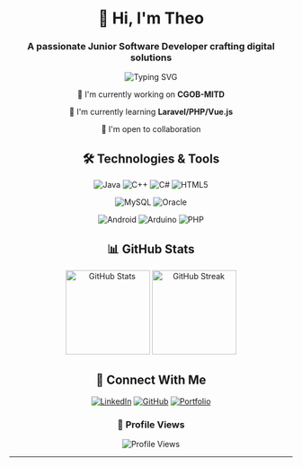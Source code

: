 <h1 align="center">👋 Hi, I'm Theo</h1>
<h3 align="center">A passionate Junior Software Developer crafting digital solutions</h3>

<p align="center">
  <img src="https://readme-typing-svg.demolab.com?font=Fira+Code&pause=1000&color=2D9ECF&center=true&vCenter=true&width=435&lines=Junior+Software+Developer;Always+learning+new+things;Building+the+future+with+code" alt="Typing SVG" />
</p>

<div align="center">
  
  🔭 I'm currently working on **CGOB-MITD**
  
  🌱 I'm currently learning **Laravel/PHP/Vue.js**
  
  👯 I'm open to collaboration

  
</div>

<h2 align="center">🛠️ Technologies & Tools</h2>

<div align="center">
  
  <!-- Development -->
  ![Java](https://img.shields.io/badge/Java-ED8B00?style=for-the-badge&logo=openjdk&logoColor=white)
  ![C++](https://img.shields.io/badge/C++-00599C?style=for-the-badge&logo=cplusplus&logoColor=white)
  ![C#](https://img.shields.io/badge/C%23-239120?style=for-the-badge&logo=c-sharp&logoColor=white)
  ![HTML5](https://img.shields.io/badge/HTML5-E34F26?style=for-the-badge&logo=html5&logoColor=white)
  
  <!-- Databases -->
  ![MySQL](https://img.shields.io/badge/MySQL-4479A1?style=for-the-badge&logo=mysql&logoColor=white)
  ![Oracle](https://img.shields.io/badge/Oracle-F80000?style=for-the-badge&logo=oracle&logoColor=white)
  
  <!-- Other Tools -->
  ![Android](https://img.shields.io/badge/Android-3DDC84?style=for-the-badge&logo=android&logoColor=white)
  ![Arduino](https://img.shields.io/badge/Arduino-00979D?style=for-the-badge&logo=arduino&logoColor=white)
  ![PHP](https://img.shields.io/badge/PHP-777BB4?style=for-the-badge&logo=php&logoColor=white)
  
</div>

<h2 align="center">📊 GitHub Stats</h2>

<div align="center">
  <img src="https://github-readme-stats.vercel.app/api?username=AlterThego&show_icons=true&theme=tokyonight" alt="GitHub Stats" height="150">
  <img src="https://github-readme-streak-stats.herokuapp.com/?user=AlterThego&theme=tokyonight" alt="GitHub Streak" height="150">
</div>

<h2 align="center">🤝 Connect With Me</h2>

<div align="center">
  
  [![LinkedIn](https://img.shields.io/badge/LinkedIn-0077B5?style=for-the-badge&logo=linkedin&logoColor=white)](https://www.linkedin.com/in/theodore-suaking-30b878333/)
  [![GitHub](https://img.shields.io/badge/GitHub-100000?style=for-the-badge&logo=github&logoColor=white)](https://github.com/AlterThego)
  [![Portfolio](https://img.shields.io/badge/Portfolio-FF5722?style=for-the-badge&logo=google-chrome&logoColor=white)](https://alterthego.github.io/)
  
</div>

<div align="center">
  <h3>🎯 Profile Views</h3>
  <img src="https://komarev.com/ghpvc/?username=AlterThego&style=flat-square&color=blue" alt="Profile Views"/>
</div>

---
